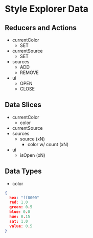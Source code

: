 # Style Explorer Data

## Reducers and Actions
- currentColor
  - SET
- currentSource
  - SET
- sources
  - ADD
  - REMOVE
- ui
  - OPEN
  - CLOSE

## Data Slices
- currentColor
  - color
- currentSource
- sources
  - source (xN)
    - color w/ count (xN)
- ui
  - isOpen (xN)

## Data Types
- color
```json
{
  hex: "ff8000"
  red: 1.0
  green: 0.5
  blue: 0.0
  hue: 0.15
  sat: 1.0
  value: 0.5
}
```
